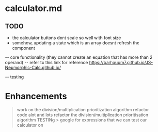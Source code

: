 # calculator.md

## TODO 

- the calculator buttons dont scale so well with font size
- somehow, updating a state which is an array doesnt refresh the component
    <!-- - apparently i need to use the spread operator and a new element, but why though? -->
    <!-- - assigning an array to a variable just passes the reference to the array, when you change the variable, the original array also changes, because arrays in js are mutable -->
<!-- - the core functionality broke after we store the text data object into the arrUserSelection array, fix it -->
<!-- - multiplication functionality -->
<!-- -- division functionality -->
<!-- -- some weird issue where the button texts change for some reason ?!?? -->
-- core functionality (they cannot create an equation that has more than 2 operand)
    -- refer to this link for reference
        https://barhouum7.github.io/JS-Neumorphic-Calc.github.io/
<!-- -- Clear all functionality -->
<!-- -- negation functionality -->
<!-- -- floats funtionality -->
<!-- - dont allow the user to enter a "+" or "-" at the start of the arrow -->
<!-- - they should be allowed to enter the negator operand though -->
<!-- - don't allow 2 sequential math operators -->
<!-- -- if the user enters +, and then "-", the "-" should replace the "+" -->
<!-- -- replace all hardcoded strings with global variables  -->
<!-- -- styling for non numeric buttons -->
-- testing

# Enhancements
<!-- > reevaluate calculation when the negator is clicked -->
<!-- > recalculate past calculations -->
<!-- past calculations stylng -->
<!-- > use a table -->
> work on the division/multiplication prioritization algorithm
> refactor code alot and lots
> refactor the division/multiplication prioritisation algorithm
> TESTINg
    > google for expressions that we can test our calculator on
<!-- > if nothing is in the arr user selection and you click the equal, we get NaN -->
<!-- > Enhancement -->
<!-- > refer to this link for reference https://codepen.io/ssmkhrj/full/jOWBQqO -->
<!-- > allow the user to enter negation as the first characters -->
<!-- > ability for the user to enter more than 2 operands, and build a long equation -->
<!-- > math operator order functionality (multiplications and divions should be evaluated first) -->
<!-- > recalculate past calculations -->
<!-- > refactor the reducer function such that we can console.log the end cumulative result at the end of one iteration  -->